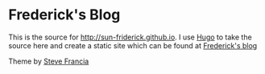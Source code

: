 # Frederick's Blog

This is the source for http://sun-friderick.github.io. I use [Hugo](http://hugo.spf13.com) to
take the source here and create a static site which can be found at [Frederick's blog](http://sun-friderick.github.io)

Theme by [Steve Francia](http://spf13.com)